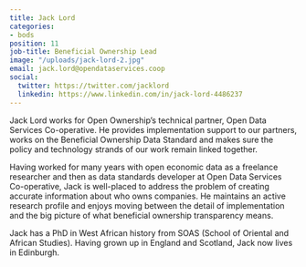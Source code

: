 ```yaml
---
title: Jack Lord
categories:
- bods
position: 11
job-title: Beneficial Ownership Lead
image: "/uploads/jack-lord-2.jpg"
email: jack.lord@opendataservices.coop
social:
  twitter: https://twitter.com/jacklord
  linkedin: https://www.linkedin.com/in/jack-lord-4486237
---
```


Jack Lord works for Open Ownership’s technical partner, Open Data Services Co-operative. He provides implementation support to our partners, works on the Beneficial Ownership Data Standard and makes sure the policy and technology strands of our work remain linked together.

Having worked for many years with open economic data as a freelance researcher and then as data standards developer at Open Data Services Co-operative, Jack is well-placed to address the problem of creating accurate information about who owns companies. He maintains an active research profile and enjoys moving between the detail of implementation and the big picture of what beneficial ownership transparency means.

Jack has a PhD in West African history from SOAS (School of Oriental and African Studies). Having grown up in England and Scotland, Jack now lives in Edinburgh.
